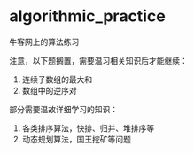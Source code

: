 # algorithmic_practice
牛客网上的算法练习

注意，以下题搁置，需要温习相关知识后才能继续：
1. 连续子数组的最大和
2. 数组中的逆序对


部分需要温故详细学习的知识：
1. 各类排序算法，快排、归并、堆排序等
2. 动态规划算法，国王挖矿等问题
